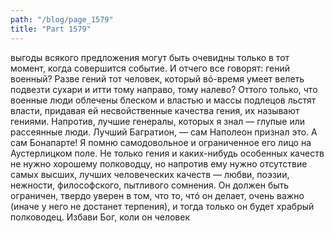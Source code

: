 ```yaml
---
path: "/blog/page_1579"
title: "Part 1579"
---
```


 выгоды всякого предложения могут быть очевидны только в тот момент, когда совершится событие. И отчего все говорят: гений военный? Разве гений тот человек, который вó-время умеет велеть подвезти сухари и итти тому направо, тому налево? Оттого только, что военные люди облечены блеском и властью и массы подлецов льстят власти, придавая ей несвойственные качества гения, их называют гениями. Напротив, лучшие генералы, которых я знал — глупые или рассеянные люди. Лучший Багратион, — сам Наполеон признал это. А сам Бонапарте! Я помню самодовольное и ограниченное его лицо на Аустерлицком поле. Не только гения и каких-нибудь особенных качеств не нужно хорошему полководцу, но напротив ему нужно отсутствие самых высших, лучших человеческих качеств — любви, поэзии, нежности, философского, пытливого сомнения. Он должен быть ограничен, твердо уверен в том, что то, чтó он делает, очень важно (иначе у него не достанет терпения), и тогда только он будет храбрый полководец. Избави Бог, коли он человек
